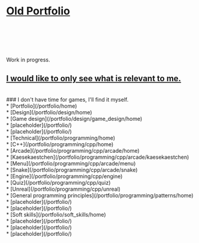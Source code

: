 <!--# [C++](/portfolio/cpp/home)-->
<!--# [General Programmer](/portfolio/programming/home)-->
<!--# [Game Designer](/portfolio/game_design/home)-->
<!--# [Personal](/portfolio/personal/home)-->
# [Old Portfolio](/portfolio/programming/cpp/home)
<br/><br/><br/><br/><br/>
Work in progress.

## [I would like to only see what is relevant to me.](/portfolio/guide/who_are_you)<br/>
<br/>
### I don't have time for games, I'll find it myself.<br/>
*  [Portfolio](/portfolio/home)<br/>
*  [Design](/portfolio/design/home)<br/>
	*  [Game design](/portfolio/design/game_design/home)<br/>
	*  [placeholder](/portfolio/)<br/>
	*  [placeholder](/portfolio/)<br/>
*  [Technical](/portfolio/programming/home)<br/>
	*  [C++](/portfolio/programming/cpp/home)<br/>
		*  [Arcade](/portfolio/programming/cpp/arcade/home)<br/>
			*  [Kaesekaestchen](/portfolio/programming/cpp/arcade/kaesekaestchen)<br/>
			*  [Menu](/portfolio/programming/cpp/arcade/menu)<br/>
			*  [Snake](/portfolio/programming/cpp/arcade/snake)<br/>
		*  [Engine](/portfolio/programming/cpp/engine)<br/>
		*  [Quiz](/portfolio/programming/cpp/quiz)<br/>
		*  [Unreal](/portfolio/programming/cpp/unreal)<br/>
	*  [General programming principles](/portfolio/programming/patterns/home)<br/>
		*  [placeholder](/portfolio/)<br/>
		*  [placeholder](/portfolio/)<br/>
*  [Soft skills](/portfolio/soft_skills/home)<br/>
	*  [placeholder](/portfolio/)<br/>
	*  [placeholder](/portfolio/)<br/>
	*  [placeholder](/portfolio/)<br/>


<!--software dev-->
<!-- c++-->
<!-- general patterns-->
<!---->
<!--how to show you know it? make a tutorial!-->
<!---->
<!--revolutionize learning-->